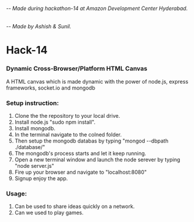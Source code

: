 ###### -- Made during hackathon-14 at Amazon Development Center Hyderabad.<br>
###### -- Made by Ashish & Sunil.<br>

Hack-14
=======

### Dynamic Cross-Browser/Platform HTML Canvas
A HTML canvas which is made dynamic with the power of node.js, express frameworks, 
socket.io and mongodb

### Setup instruction:
1. Clone the the repository to your local drive.
2. Install node.js "sudo npm install".
3. Install mongodb.
4. In the terminal navigate to the colned folder.
5. Then setup the mongodb databas by typing "mongod --dbpath ./database/"
6. The mongodb's process starts and let it keep running.
7. Open a new terminal window and launch the node serever by typing "node server.js"
8. Fire up your browser and navigate to "localhost:8080"
9. Signup enjoy the app.

### Usage:
1. Can be used to share ideas quickly on a network.
2. Can we used to play games.
